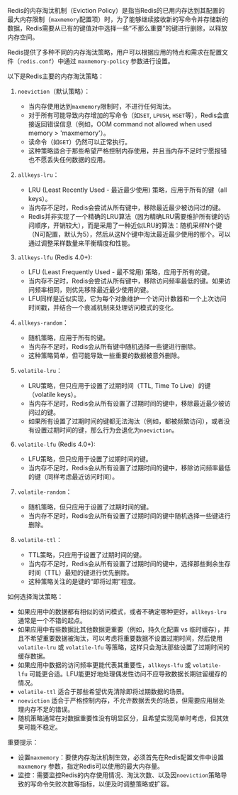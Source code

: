 
Redis的内存淘汰机制（Eviction Policy）是指当Redis的已用内存达到其配置的最大内存限制（`maxmemory`配置项）时，为了能够继续接收新的写命令并存储新的数据，Redis需要从已有的键值对中选择一些“不那么重要”的键进行删除，以释放内存空间。

Redis提供了多种不同的内存淘汰策略，用户可以根据应用的特点和需求在配置文件（`redis.conf`）中通过 `maxmemory-policy` 参数进行设置。

以下是Redis主要的内存淘汰策略：

1.  `noeviction`（默认策略）：
    *   当内存使用达到`maxmemory`限制时，不进行任何淘汰。
    *   对于所有可能导致内存增加的写命令（如`SET`, `LPUSH`, `HSET`等），Redis会直接返回错误信息（例如，OOM command not allowed when used memory > 'maxmemory'）。
    *   读命令（如`GET`）仍然可以正常执行。
    *   这种策略适合于那些希望严格控制内存使用，并且当内存不足时宁愿报错也不愿丢失任何数据的应用。

2.  `allkeys-lru`：
    *   LRU (Least Recently Used - 最近最少使用) 策略，应用于所有的键（all keys）。
    *   当内存不足时，Redis会尝试从所有键中，移除最近最少被访问过的键。
    *   Redis并非实现了一个精确的LRU算法（因为精确LRU需要维护所有键的访问顺序，开销较大），而是采用了一种近似LRU的算法：随机采样N个键（N可配置，默认为5），然后从这N个键中淘汰最近最少使用的那个。可以通过调整采样数量来平衡精度和性能。

3.  `allkeys-lfu` (Redis 4.0+):
    *   LFU (Least Frequently Used - 最不常用) 策略，应用于所有的键。
    *   当内存不足时，Redis会尝试从所有键中，移除访问频率最低的键。如果访问频率相同，则优先移除最近最少使用的键。
    *   LFU同样是近似实现，它为每个对象维护一个访问计数器和一个上次访问时间戳，并结合一个衰减机制来处理访问模式的变化。

4.  `allkeys-random`：
    *   随机策略，应用于所有的键。
    *   当内存不足时，Redis会从所有键中随机选择一些键进行删除。
    *   这种策略简单，但可能导致一些重要的数据被意外删除。

5.  `volatile-lru`：
    *   LRU策略，但只应用于设置了过期时间（TTL, Time To Live）的键（volatile keys）。
    *   当内存不足时，Redis会从所有设置了过期时间的键中，移除最近最少被访问过的键。
    *   如果所有设置了过期时间的键都无法淘汰（例如，都被频繁访问），或者没有设置过期时间的键，那么行为会退化为`noeviction`。

6.  `volatile-lfu` (Redis 4.0+):
    *   LFU策略，但只应用于设置了过期时间的键。
    *   当内存不足时，Redis会从所有设置了过期时间的键中，移除访问频率最低的键（同样考虑最近访问时间）。

7.  `volatile-random`：
    *   随机策略，但只应用于设置了过期时间的键。
    *   当内存不足时，Redis会从所有设置了过期时间的键中随机选择一些键进行删除。

8.  `volatile-ttl`：
    *   TTL策略，只应用于设置了过期时间的键。
    *   当内存不足时，Redis会从所有设置了过期时间的键中，选择那些剩余生存时间（TTL）最短的键进行优先删除。
    *   这种策略关注的是键的“即将过期”程度。

如何选择淘汰策略：

*   如果应用中的数据都有相似的访问模式，或者不确定哪种更好，`allkeys-lru` 通常是一个不错的起点。
*   如果应用中有些数据比其他数据更重要（例如，持久化配置 vs 临时缓存），并且不希望重要数据被淘汰，可以考虑将重要数据不设置过期时间，然后使用 `volatile-lru` 或 `volatile-lfu` 等策略，这样只会淘汰那些设置了过期时间的缓存数据。
*   如果应用中数据的访问频率更能代表其重要性，`allkeys-lfu` 或 `volatile-lfu` 可能更合适。LFU能更好地处理偶发性访问不应导致数据长期驻留缓存的情况。
*   `volatile-ttl` 适合于那些希望优先清除即将过期数据的场景。
*   `noeviction` 适合于严格控制内存，不允许数据丢失的场景，但需要应用层处理内存不足的错误。
*   随机策略通常在对数据重要性没有明显区分，且希望实现简单时考虑，但其效果可能不稳定。

重要提示：
*   设置`maxmemory`：要使内存淘汰机制生效，必须首先在Redis配置文件中设置 `maxmemory` 参数，指定Redis可以使用的最大内存量。
*   监控：需要监控Redis的内存使用情况、淘汰次数、以及因`noeviction`策略导致的写命令失败次数等指标，以便及时调整策略或扩容。
